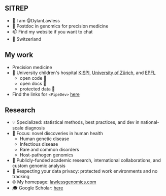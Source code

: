 ## SITREP 
- 👋 I am @DylanLawless
- 👀 Postdoc in genomics for precision medicine
- 📫 Find my website if you want to chat
- 🌱 Switzerland

## My work
- Precision medicine
- 🔧 University children's hospital [KISPI](https://www.kispi.uzh.ch), [University of Zürich](https://www.uzh.ch/de.html), and [EPFL](https://www.epfl.ch/en/)
  - open code 💾
  - open docs 📖
  - protected data 🔐
- Find the links for `<PipeDev>` [here](https://swisspedhealth-pipelinedev.github.io/docs)

## Research
- 💡 Specialized: statistical methods, best practices, and dev in national-scale diagnosis
- 🎯 Focus: novel discoveries in human health
  - Human genetic disease
  - Infectious disease
  - Rare and common disorders
  - Host-pathogen genomics
- 🤝 Publicly-funded academic research, international collaborations, and custom genomic analysis
- 🚫 Respecting your data privacy: protected work environments and no tracking
- 🌐 My homepage: [lawlessgenomics.com](https://lawlessgenomics.com)
- 🎓 Google Scholar: [here](https://scholar.google.com/citations?user=RPBxP1wAAAAJ&hl=en&oi=ao)
